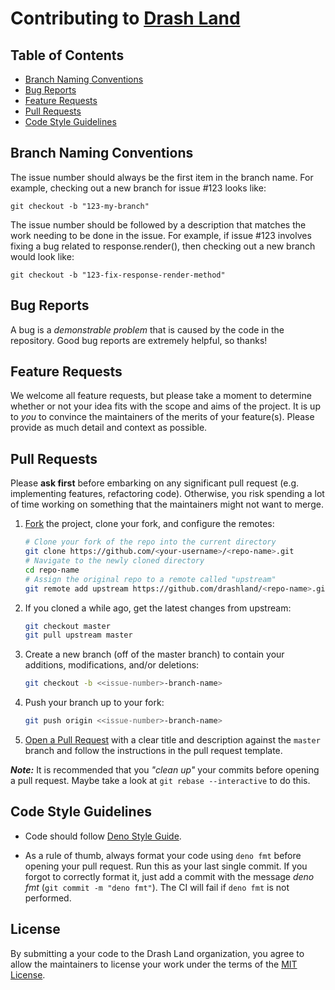 # Contributing to [Drash Land](https://github.com/drashland/)

## Table of Contents

* [Branch Naming Conventions](#branch-naming-conventions)
* [Bug Reports](#bug-reports)
* [Feature Requests](#feature-requests)
* [Pull Requests](#pull-requests)
* [Code Style Guidelines](#code-style-guidelines)

## Branch Naming Conventions

The issue number should always be the first item in the branch name. For example, checking out a new branch for issue #123 looks like:

```shell
git checkout -b "123-my-branch"
```

The issue number should be followed by a description that matches the work needing to be done in the issue. For example, if issue #123 involves fixing a bug related to response.render(), then checking out a new branch would look like:

```shell
git checkout -b "123-fix-response-render-method"
```

## Bug Reports

A bug is a *demonstrable problem* that is caused by the code in the repository. Good bug reports are extremely helpful, so thanks!

## Feature Requests

We welcome all feature requests, but please take a moment to determine whether or not your idea fits with the scope and aims of the project. It is up to *you* to convince the maintainers of the merits of your feature(s). Please provide as much detail and context as possible.

## Pull Requests

Please **ask first** before embarking on any significant pull request (e.g. implementing features, refactoring code). Otherwise, you risk spending a lot of time working on something that the maintainers might not want to merge.

1. [Fork](https://help.github.com/articles/fork-a-repo/) the project, clone your fork, and configure the remotes:
    ```bash
    # Clone your fork of the repo into the current directory
    git clone https://github.com/<your-username>/<repo-name>.git
    # Navigate to the newly cloned directory
    cd repo-name
    # Assign the original repo to a remote called "upstream"
    git remote add upstream https://github.com/drashland/<repo-name>.git
    ```
2. If you cloned a while ago, get the latest changes from upstream:
    ```bash
    git checkout master
    git pull upstream master
    ```
3. Create a new branch (off of the master branch) to contain your additions, modifications, and/or deletions:
    ```bash
    git checkout -b <<issue-number>-branch-name>
    ```
4. Push your branch up to your fork:
    ```bash
    git push origin <<issue-number>-branch-name>
    ```
5. [Open a Pull Request](https://help.github.com/articles/about-pull-requests/) with a clear title and description against the `master` branch and follow the instructions in the pull request template.

***Note:*** It is recommended that you *"clean up"* your commits before opening a pull request. Maybe take a look at `git rebase --interactive` to do this.

## Code Style Guidelines

- Code should follow [Deno Style Guide](https://deno.land/manual/contributing/style_guide).

- As a rule of thumb, always format your code using `deno fmt` before opening your pull request. Run this as your last single commit. If you forgot to correctly format it, just add a commit with the message *deno fmt* (`git commit -m "deno fmt"`). The CI will fail if `deno fmt` is not performed.

## License

By submitting a your code to the Drash Land organization, you agree to allow the maintainers to license your work under the terms of the [MIT License](./LICENSE).
